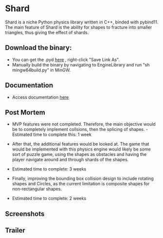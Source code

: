 # Shard
Shard is a niche Python physics library written in C++, binded with pybind11. The main feature of Shard is the ability for shapes to fracture into smaller triangles, thus giving the effect of shards.

## Download the binary:
* You can get the .pyd [here](./Project/EngineLibrary/shard.pyd) , right-click "Save Link As".
* Manually build the binary by navigating to EngineLibrary and run "sh mingw64build.py" in MinGW.

## Documentation
* Access documentation <a href="Docs/html/index.html">here</a>

## Post Mortem
* MVP features were not completed. Therefore, the main objective would be to completely implement collsions, then the splicing of shapes. - Estimated time to complete this: 1 week

* After that, the additional features would be looked at. The game that would be implemented with this physics engine would likely be some sort of puzzle game, using the shapes as obstacles and having the player navigate around and through shards of the shapes.
- Estimated time to complete: 3 weeks

* Finally, improving the bounding box collision design to include rotating shapes and Circles, as the current limitation is composite shapes for non-rectangular shapes.
- Estimated time to complete: 2 weeks

## Screenshots

## Trailer

